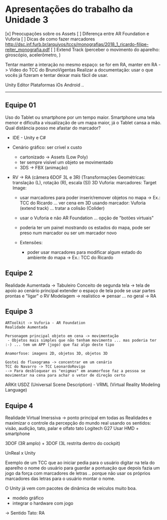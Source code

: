 # Apresentações do trabalho da Unidade 3

[x] Preocupações sobre os Assets
[ ] Diferença entre AR Foundation e Vuforia
[ ] Dicas de como fazer marcadores
  <http://dsc.inf.furb.br/arquivos/tccs/monografias/2018_1_ricardo-filipe-reiter_monografia.pdf>
[ ] Extend Track (perceber o movimento do aparelho: giroscópio, acelerômetro, )

Tentar manter a interação no mesmo espaço: se for em RA, manter em RA
  -> Video do TCC do BrunoVigentas
Realizar a documentação: usar o que vocês já fizeram e tentar deixar mais fácil de  usar.

Unity
  Editor
  Plataformas
    iOs
    Android
      ..

---------

## Equipe 01

Uso do Tablet ou smartphone por um tempo maior.
  Smartphone uma tela menor e dificulta a visualização de um mapa maior, já
  o Tablet cansa a mão.
Qual distância posso me afastar do marcador?

- IDE - Unity e C#

- Cenário gráfico: ser crível x custo
  - cartonizado -> Assets (Low Poly)
  - ter sempre visível um objeto se movimentado
  - 3DS -> FBX (animação)

- RV -> RA (câmera 6DOF 3L e 3R)    (Transformações Geométricas: translação (L), rotação (R), escala (S)) 3D
  Vuforia: marcadores: Target Image: 
  - usar marcadores para poder inserir/remover objetos no mapa
    -> Ex.: TCC do Ricardo
  ... ver cena em 3D usando marcador: Vuforia (extend track)
  ... tratar a colisão (Colider)
  - usar o Vuforia e não AR Foundation
  ... opção de "botões virtuais"
  - poderia ter um painel mostrando os estados do mapa, pode ser preso num marcador ou ser um marcador novo

  - Extensões:
    - poder usar marcadores para modificar algum estado do ambiente do mapa
    -> Ex.: TCC do Ricardo

## Equipe 2

Realidade Aumentada -> Tabuleiro
Conceito de segunda tela -> tela de apoio ao cenário principal
   extender o espaço de tela
   pode se usar partes prontas e "ligar" o RV
   Modelagem -> realístico
  => pensar ... no geral -> RA

## Equipe 3

    ARToolkit -> Vuforia - AR Foundation
    Realidade Aumentada

    Personagem principal objeto em cena -> movimentação
     - Objetos mais simples que não tenham movimento ... mas poderia ter :-) ... tem um APP (jogo) que faz algo deste tipo
     
    Anamorfose: imagens 2D, objetos 3D, objetos 3D

    Gostei do fluxograma -> concentrar em um cenário
    TCC do Navarro -> TCC LeonardoRovigo
    --> Para desbloquear os "enigmas" em anamorfose faz a pessoa se movimentar na cena para achar o vetor de direção certo

  ARKit
  USDZ (Universal Scene Description) - VRML (Virtual Reality Modeling Language)

  ## Equipe 4
   
  Realidade Virtual Imerssiva -> ponto principal em todas as Realidades
  e maximizar o controle da percepção do mundo real usando os sentidos: visão, audição, tato, palar e olfato
     tato
  Logitech G27 Usar HMD + smartphone
  
  3DOF (3R amplo) + 3DOF (3L restrita dentro do cockpit)
  
  UnReal x Unity
  
  Exemplo de um TCC que ao iniciar pedia para o
  usuário digitar na tela do aparelho o nome do usuário para guardar a pontuação
  que depois fazia um jogo da força com marcadores de letras .. porque não usar
  os próprios marcadores das letras para o usuário montar o nome.
  
  O Unity já vem com pacotes de dinâmica de veículos muito boa.

- modelo gráfico
- integrar o hardware com jogo

-> Sentido Tato: RA
